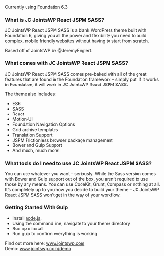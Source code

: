 Currently using Foundation 6.3

### What is JC JointsWP React JSPM SASS?
JC JointsWP React JSPM SASS is a blank WordPress theme built with Foundation 6, giving you all the power and flexibility you need to build complex, mobile friendly websites without having to start from scratch.

Based off of JointsWP by @JeremyEnglert.

### What comes with JC JointsWP React JSPM SASS?
JC JointsWP React JSPM SASS comes pre-baked with all of the great features that are found in the Foundation framework – simply put, if it works in Foundation, it will work in JC JointsWP React JSPM SASS. 

The theme also includes:

- ES6
- SASS
- React 
- Motion-UI
- Foundation Navigation Options
- Grid archive templates
- Translation Support
- JSPM Frictionless browser package management
- Bower and Gulp Support
- And much, much more!

### What tools do I need to use JC JointsWP React JSPM SASS?
You can use whatever you want – seriously. While the Sass version comes with Bower and Gulp support out of the box, you aren’t required to use those by any means. You can use CodeKit, Grunt, Compass or nothing at all. It’s completely up to you how you decide to build your theme – JC JointsWP React JSPM SASS won’t get in the way of your workflow.

### Getting Started With Gulp
- Install [node.js](https://nodejs.org).
- Using the command line, navigate to your theme directory
- Run npm install
- Run gulp to confirm everything is working

Find out more here: www.jointswp.com  
Demo: www.jointswp.com/demo
